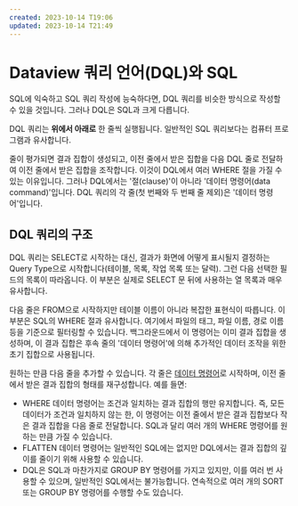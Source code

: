 ```yaml
---
created: 2023-10-14 T19:06
updated: 2023-10-14 T21:49
---
```

# Dataview 쿼리 언어(DQL)와 SQL

SQL에 익숙하고 SQL 쿼리 작성에 능숙하다면, DQL 쿼리를 비슷한 방식으로 작성할 수 있을 것입니다. 그러나 DQL은 SQL과 크게 다릅니다.

DQL 쿼리는 **위에서 아래로** 한 줄씩 실행됩니다. 일반적인 SQL 쿼리보다는 컴퓨터 프로그램과 유사합니다.

줄이 평가되면 결과 집합이 생성되고, 이전 줄에서 받은 집합을 다음 DQL 줄로 전달하여 이전 줄에서 받은 집합을 조작합니다. 이것이 DQL에서 여러 WHERE 절을 가질 수 있는 이유입니다. 그러나 DQL에서는 '절(clause)'이 아니라 '데이터 명령어(data command)'입니다. DQL 쿼리의 각 줄(첫 번째와 두 번째 줄 제외)은 '데이터 명령어'입니다.

## DQL 쿼리의 구조

DQL 쿼리는 SELECT로 시작하는 대신, 결과가 화면에 어떻게 표시될지 결정하는 Query Type으로 시작합니다(테이블, 목록, 작업 목록 또는 달력). 그런 다음 선택한 필드의 목록이 따라옵니다. 이 부분은 실제로 SELECT 문 뒤에 사용하는 열 목록과 매우 유사합니다.

다음 줄은 FROM으로 시작하지만 테이블 이름이 아니라 복잡한 표현식이 따릅니다. 이 부분은 SQL의 WHERE 절과 유사합니다. 여기에서 파일의 태그, 파일 이름, 경로 이름 등을 기준으로 필터링할 수 있습니다. 백그라운드에서 이 명령어는 이미 결과 집합을 생성하며, 이 결과 집합은 후속 줄의 '데이터 명령어'에 의해 추가적인 데이터 조작을 위한 초기 집합으로 사용됩니다.

원하는 만큼 다음 줄을 추가할 수 있습니다. 각 줄은 [데이터 명령어](../../queries/data-commands-ko.md)로 시작하며, 이전 줄에서 받은 결과 집합의 형태를 재구성합니다. 예를 들면:

- WHERE 데이터 명령어는 조건과 일치하는 결과 집합의 행만 유지합니다. 즉, 모든 데이터가 조건과 일치하지 않는 한, 이 명령어는 이전 줄에서 받은 결과 집합보다 작은 결과 집합을 다음 줄로 전달합니다. SQL과 달리 여러 개의 WHERE 명령어를 원하는 만큼 가질 수 있습니다.
- FLATTEN 데이터 명령어는 일반적인 SQL에는 없지만 DQL에서는 결과 집합의 깊이를 줄이기 위해 사용할 수 있습니다.
- DQL은 SQL과 마찬가지로 GROUP BY 명령어를 가지고 있지만, 이를 여러 번 사용할 수 있으며, 일반적인 SQL에서는 불가능합니다. 연속적으로 여러 개의 SORT 또는 GROUP BY 명령어를 수행할 수도 있습니다.